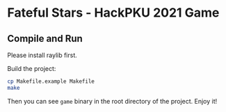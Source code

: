 # Fateful Stars - HackPKU 2021 Game

## Compile and Run

Please install raylib first.

Build the project:

```bash
cp Makefile.example Makefile
make
```

Then you can see `game` binary in the root directory of the project. Enjoy it!

